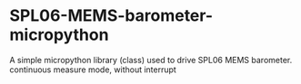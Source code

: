 # SPL06-MEMS-barometer-micropython
A simple micropython library (class) used to drive SPL06 MEMS barometer. continuous measure mode, without interrupt
